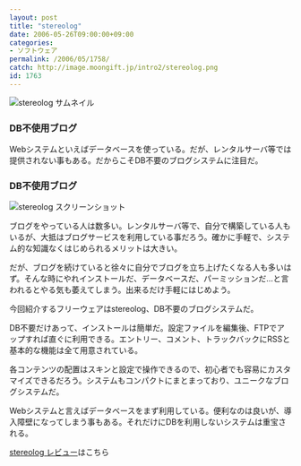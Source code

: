 ```yaml
---
layout: post
title: "stereolog"
date: 2006-05-26T09:00:00+09:00
categories:
- ソフトウェア
permalink: /2006/05/1758/
catch: http://image.moongift.jp/intro2/stereolog.png
id: 1763
---
```

 ![stereolog サムネイル](http://image.moongift.jp/intro2/stereolog.t.png "stereolog サムネイル")
  

### DB不使用ブログ
  
Webシステムといえばデータベースを使っている。だが、レンタルサーバ等では提供されない事もある。だからこそDB不要のブログシステムに注目だ。  
<!--more-->  

### DB不使用ブログ
  

![stereolog スクリーンショット](http://image.moongift.jp/intro2/stereolog.png "stereolog スクリーンショット")

  

ブログをやっている人は数多い。レンタルサーバ等で、自分で構築している人もいるが、大抵はブログサービスを利用している事だろう。確かに手軽で、システム的な知識なくはじめられるメリットは大きい。

  

だが、ブログを続けていると徐々に自分でブログを立ち上げたくなる人も多いはず。そんな時にやれインストールだ、データベースだ、パーミッションだ…と言われるとやる気も萎えてしまう。出来るだけ手軽にはじめよう。

  

今回紹介するフリーウェアはstereolog、DB不要のブログシステムだ。

  

DB不要だけあって、インストールは簡単だ。設定ファイルを編集後、FTPでアップすれば直ぐに利用できる。エントリー、コメント、トラックバックにRSSと基本的な機能は全て用意されている。

  

各コンテンツの配置はスキンと設定で操作できるので、初心者でも容易にカスタマイズできるだろう。システムもコンパクトにまとまっており、ユニークなブログシステムだ。

  

Webシステムと言えばデータベースをまず利用している。便利なのは良いが、導入障壁になってしまう事もある。それだけにDBを利用しないシステムは重宝される。

  

[stereolog レビュー](http://fw.moongift.jp/review/i-1761.html)はこちら

